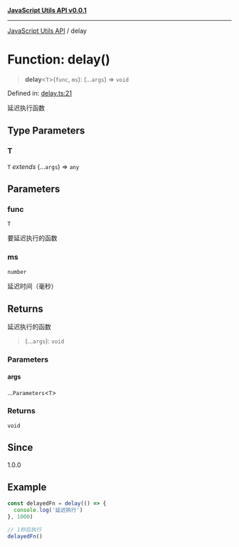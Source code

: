[**JavaScript Utils API v0.0.1**](../README.md)

***

[JavaScript Utils API](../globals.md) / delay

# Function: delay()

> **delay**\<`T`\>(`func`, `ms`): (...`args`) => `void`

Defined in: [delay.ts:21](https://github.com/tofrankie/utils/blob/6fe72e7788243f5d10d8a2f3a2f17524edf4c4ce/src/function/delay.ts#L21)

延迟执行函数

## Type Parameters

### T

`T` *extends* (...`args`) => `any`

## Parameters

### func

`T`

要延迟执行的函数

### ms

`number`

延迟时间（毫秒）

## Returns

延迟执行的函数

> (...`args`): `void`

### Parameters

#### args

...`Parameters`\<`T`\>

### Returns

`void`

## Since

1.0.0

## Example

```ts
const delayedFn = delay(() => {
  console.log('延迟执行')
}, 1000)

// 1秒后执行
delayedFn()
```
